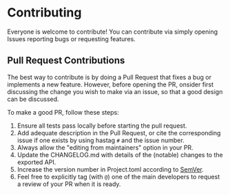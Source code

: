 # Contributing

Everyone is welcome to contribute! You can contribute via simply opening Issues reporting bugs or requesting features.

## Pull Request Contributions
The best way to contribute is by doing a Pull Request that fixes a bug or implements a new feature.
However, before opening the PR, onsider first discussing the change you wish to make via an issue, so that a good design can be discussed.

To make a good PR, follow these steps:

1. Ensure all tests pass locally before starting the pull request.
1. Add adequate description in the Pull Request, or cite the corresponding issue if one exists by using hastag `#` and the issue number.
1. Always allow the "editing from maintainers" option in your PR.
2. Update the CHANGELOG.md with details of the (notable) changes to the exported API.
3. Increase the version number in Project.toml according to [SemVer](http://semver.org/).
4. Feel free to explicitly tag (with `@`) one of the main developers to request a review of your PR when it is ready.
